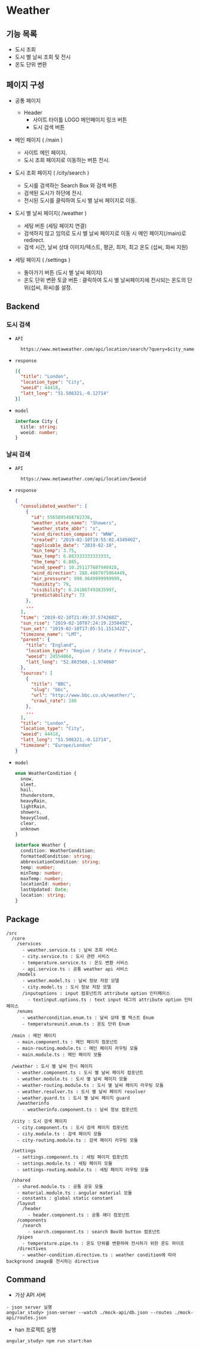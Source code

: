 # Weather

## 기능 목록

- 도시 조회
- 도시 별 날씨 조회 및 전시
- 온도 단위 변환

## 페이지 구성

- 공통 페이지
  - Header
    - 사이트 타이틀 LOGO 메인페이지 링크 버튼
    - 도시 검색 버튼

- 메인 페이지 ( /main )
  - 사이트 메인 페이지.
  - 도시 조회 페이지로 이동하는 버튼 전시.
    
- 도시 조회 페이지 ( /city/search )

  - 도시를 검색하는 Search Box 와 검색 버튼
  - 검색된 도시가 하단에 전시.
  - 전시된 도시를 클릭하여 도시 별 날씨 페이지로 이동.

- 도시 별 날씨 페이지( /weather )

  - 세팅 버튼 (세팅 페이지 연결)
  - 검색하지 않고 임의로 도시 별 날씨 페이지로 이동 시 메인 페이지(/main)로 redirect.
  - 검색 시간, 날씨 상태 이미지/텍스트, 평균, 최저, 최고 온도 (섭씨, 화씨 지원)

- 세팅 페이지 ( /settings )
  - 돌아가기 버튼 (도시 별 날씨 페이지)
  - 온도 단위 변환 토글 버튼 : 클릭하여 도시 별 날씨페이지에 전시되는 온도의 단위(섭씨, 화씨)를 설정.

## Backend

### 도시 검색

- `API`
  ```
    https://www.metaweather.com/api/location/search/?query=$city_name
  ```
- `response`
  ```json
  [{
    "title": "London",
    "location_type": "City",
    "woeid": 44418,
    "latt_long": "51.506321,-0.12714"
  }]
  ```
- `model`
  ```ts
  interface City {
    title: string;
    woeid: number;
  }
  ```

### 날씨 검색

- `API`
  ```
    https://www.metaweather.com/api/location/$woeid
  ```
- `response`
  ```json
  {
    "consolidated_weather": [
      {
        "id": 5565095488782336,
        "weather_state_name": "Showers",
        "weather_state_abbr": "s",
        "wind_direction_compass": "WNW",
        "created": "2019-02-10T19:55:02.434940Z",
        "applicable_date": "2019-02-10",
        "min_temp": 3.75,
        "max_temp": 6.883333333333333,
        "the_temp": 6.885,
        "wind_speed": 10.251177687940428,
        "wind_direction": 288.4087075064449,
        "air_pressure": 998.9649999999999,
        "humidity": 79,
        "visibility": 8.241867493835997,
        "predictability": 73
      },
      ...
    ],
    "time": "2019-02-10T21:49:37.574260Z",
    "sun_rise": "2019-02-10T07:24:19.235049Z",
    "sun_set": "2019-02-10T17:05:51.151342Z",
    "timezone_name": "LMT",
    "parent": {
      "title": "England",
      "location_type": "Region / State / Province",
      "woeid": 24554868,
      "latt_long": "52.883560,-1.974060"
    },
    "sources": [
      {
        "title": "BBC",
        "slug": "bbc",
        "url": "http://www.bbc.co.uk/weather/",
        "crawl_rate": 180
      },
      ...
    ],
    "title": "London",
    "location_type": "City",
    "woeid": 44418,
    "latt_long": "51.506321,-0.12714",
    "timezone": "Europe/London"
  }
  ```
- `model`
  ```ts
  enum WeatherCondition {
    snow,
    sleet,
    hail,
    thunderstorm,
    heavyRain,
    lightRain,
    showers,
    heavyCloud,
    clear,
    unknown
  }

  interface Weather {
    condition: WeatherCondition;
    formattedCondition: string;
    abbreviationCondition: string;
    temp: number;
    minTemp: number;
    maxTemp: number;
    locationId: number;
    lastUpdated: Date;
    location: string;
  }
  ```

## Package

```
/src
  /core
    /services
      - weather.service.ts : 날씨 조회 서비스
      - city.service.ts : 도시 관련 서비스
      - temperature.service.ts : 온도 변환 서비스
      - api.service.ts : 공통 weather api 서비스
    /models
      - weather.model.ts : 날씨 정보 저장 모델
      - city.model.ts : 도시 정보 저장 모델
      /inputoptions : input 컴포넌트의 attribute option 인터페이스
        - textinput.options.ts : text input 태그의 attribute option 인터페이스
    /enums
      - weathercondition.enum.ts : 날씨 상태 별 텍스트 Enum
      - temperatureunit.enum.ts : 온도 단위 Enum
  
  /main : 메인 페이지
    - main.component.ts : 메인 페이지 컴포넌트
    - main-routing.module.ts : 메인 페이지 라우팅 모듈
    - main.module.ts : 메인 페이지 모듈
  
  /weather : 도시 별 날씨 전시 페이지
    - weather.component.ts : 도시 별 날씨 페이지 컴포넌트
    - weather.module.ts : 도시 별 날씨 페이지 모듈
    - weather-routing.module.ts : 도시 별 날씨 페이지 라우팅 모듈
    - weather.resolver.ts : 도시 별 날씨 페이지 resolver
    - weather.guard.ts : 도시 별 날씨 페이지 guard
    /weatherinfo
      - weatherinfo.component.ts : 날씨 정보 컴포넌트

  /city : 도시 검색 페이지
    - city.component.ts : 도시 검색 페이지 컴포넌트
    - city.module.ts : 검색 페이지 모듈
    - city-routing.module.ts : 검색 페이지 라우팅 모듈

  /settings
    - settings.component.ts : 세팅 페이지 컴포넌트
    - settings.module.ts : 세팅 페이지 모듈
    - settings-routing.module.ts : 세팅 페이지 라우팅 모듈
    
  /shared
    - shared.module.ts : 공통 공유 모듈
    - material.module.ts : angular material 모듈
    - constants : global static constant
    /layout
      /header
        - header.component.ts : 공통 헤더 컴포넌트
    /components
      /search
        - search.component.ts : search Box와 button 컴포넌트
    /pipes
      - temperature.pipe.ts : 온도 단위를 변환하여 전시하기 위한 온도 파이프
    /directives
      - weather-condition.directive.ts : weather condition에 따라 background image를 전시하는 directive
```

## Command
- 가상 API 서버
```
- json server 실행
angular_study> json-server --watch ./mock-api/db.json --routes ./mock-api/routes.json
```

- han 프로젝트 실행
```
angular_study> npm run start:han
```